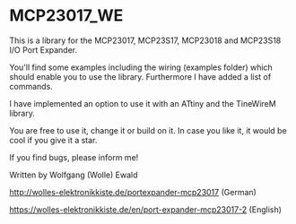 # MCP23017_WE
This is a library for the MCP23017, MCP23S17, MCP23018 and MCP23S18 I/O Port Expander.

You'll find some examples including the wiring (examples folder) which 
should enable you to use the library. Furthermore I have added a list of commands.

I have implemented an option to use it with an ATtiny and the TineWireM library. 

You are free to use it, change it or build on it. In case you like it,
it would be cool if you give it a star.

If you find bugs, please inform me!

Written by Wolfgang (Wolle) Ewald

http://wolles-elektronikkiste.de/portexpander-mcp23017 (German)

https://wolles-elektronikkiste.de/en/port-expander-mcp23017-2 (English)
